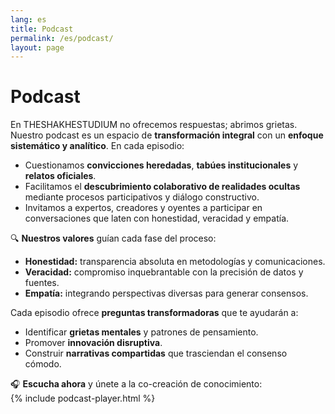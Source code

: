 ```yaml
---
lang: es
title: Podcast
permalink: /es/podcast/
layout: page
---
```


# Podcast

En THESHAKHESTUDIUM no ofrecemos respuestas; abrimos grietas. Nuestro podcast es un espacio de **transformación integral** con un **enfoque sistemático y analítico**. En cada episodio:

- Cuestionamos **convicciones heredadas**, **tabúes institucionales** y **relatos oficiales**.  
- Facilitamos el **descubrimiento colaborativo de realidades ocultas** mediante procesos participativos y diálogo constructivo.  
- Invitamos a expertos, creadores y oyentes a participar en conversaciones que laten con honestidad, veracidad y empatía.

🔍 **Nuestros valores** guían cada fase del proceso:  
- **Honestidad:** transparencia absoluta en metodologías y comunicaciones.  
- **Veracidad:** compromiso inquebrantable con la precisión de datos y fuentes.  
- **Empatía:** integrando perspectivas diversas para generar consensos.

Cada episodio ofrece **preguntas transformadoras** que te ayudarán a:  
- Identificar **grietas mentales** y patrones de pensamiento.  
- Promover **innovación disruptiva**.  
- Construir **narrativas compartidas** que trasciendan el consenso cómodo.

🎧 **Escucha ahora** y únete a la co-creación de conocimiento:  
{% include podcast-player.html %}
